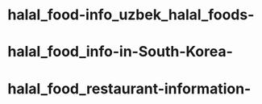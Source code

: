 # halal_food-info_uzbek_halal_foods-
# halal_food_info-in-South-Korea-
# halal_food_restaurant-information-
